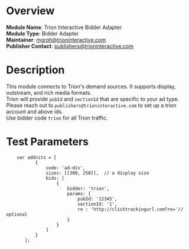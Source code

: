 # Overview

**Module Name**: Trion Interactive Bidder Adapter  
**Module Type**: Bidder Adapter  
**Maintainer**: mgroh@trioninteractive.com  
**Publisher Contact**: publishers@trioninteractive.com 

# Description

This module connects to Trion's demand sources. It supports display, outstream, and rich media formats.  
Trion will provide ``pubId`` and ``sectionId`` that are specific to your ad type.  
Please reach out to ``publishers@trioninteractive.com`` to set up a trion account and above ids.  
Use bidder code ```trion``` for all Trion traffic.

# Test Parameters
```
    var adUnits = [
           {
               code: 'ad-div',
               sizes: [[300, 250]],  // a display size
               bids: [
                   {
                       bidder: 'trion',
                       params: {
                           pubId: '12345',
                           sectionId: '1',
                           re : 'http://clicktrackingurl.com?re='// optional
                       }
                   }
               ]
           }
       ];
```